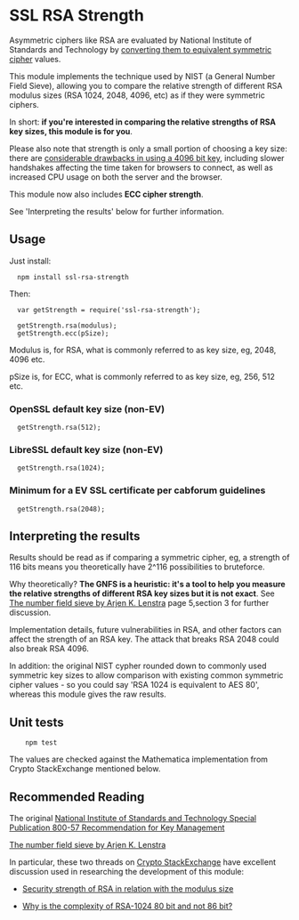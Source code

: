 # SSL RSA Strength

Asymmetric ciphers like RSA are evaluated by National Institute of Standards and Technology by [converting them to equivalent symmetric cipher](http://csrc.nist.gov/publications/nistpubs/800-57/sp800-57_part1_rev3_general.pdf) values.

This module implements the technique used by NIST (a General Number Field Sieve), allowing you to compare the relative strength of different RSA modulus sizes (RSA 1024, 2048, 4096, etc) as if they were symmetric ciphers.

In short: **if you're interested in comparing the relative strengths of RSA key sizes, this module is for you**.

Please also note that strength is only a small portion of choosing a key size: there are [considerable drawbacks in using a 4096 bit key](https://certsimple.com/blog/measuring-ssl-rsa-keys), including slower handshakes affecting the time taken for browsers to connect, as well as increased CPU usage on both the server and the browser.

This module now also includes **ECC cipher strength**.

See 'Interpreting the results' below for further information.

## Usage

Just install:

	  npm install ssl-rsa-strength

Then:

	  var getStrength = require('ssl-rsa-strength');

	  getStrength.rsa(modulus);
	  getStrength.ecc(pSize);

Modulus is, for RSA, what is commonly referred to as key size, eg, 2048, 4096 etc.

pSize is, for ECC, what is commonly referred to as key size, eg, 256, 512 etc.

### OpenSSL default key size (non-EV)

	  getStrength.rsa(512);

### LibreSSL default key size (non-EV)

	  getStrength.rsa(1024);

### Minimum for a EV SSL certificate per cabforum guidelines

	  getStrength.rsa(2048);

## Interpreting the results

Results should be read as if comparing a symmetric cipher, eg, a strength of 116 bits means you theoretically have 2^116 possibilities to bruteforce.

Why theoretically? **The GNFS is a heuristic: it's a tool to help you measure the relative strengths of different RSA key sizes but it is not exact**. See [The number field sieve by Arjen K. Lenstra](http://www.iai.uni-bonn.de/~adrian/nfs/lenstra90number.pdf) page 5,section 3 for further discussion.

Implementation details, future vulnerabilities in RSA, and other factors can affect the strength of an RSA key. The attack that breaks RSA 2048 could also break RSA 4096.

In addition: the original NIST cypher rounded down to commonly used symmetric key sizes to allow comparison with existing common symmetric cipher values - so you could say 'RSA 1024 is equivalent to AES 80', whereas this module gives the raw results.

## Unit tests

		npm test

The values are checked against the Mathematica implementation from Crypto StackExchange mentioned below.

## Recommended Reading

The original [National Institute of Standards and Technology Special Publication 800-57 Recommendation for Key Management](http://csrc.nist.gov/publications/nistpubs/800-57/sp800-57_part1_rev3_general.pdf)

[The number field sieve by Arjen K. Lenstra](http://www.iai.uni-bonn.de/~adrian/nfs/lenstra90number.pdf)

In particular, these two threads on [Crypto StackExchange](http://crypto.stackexchange.com) have excellent discussion used in researching the development of this module:

 - [Security strength of RSA in relation with the modulus size](http://crypto.stackexchange.com/questions/8687/security-strength-of-rsa-in-relation-with-the-modulus-size/8692?noredirect=1#comment56473_8692)

 - [Why is the complexity of RSA-1024 80 bit and not 86 bit?](http://crypto.stackexchange.com/questions/10076/why-is-the-complexity-of-rsa-1024-80-bit-and-not-86-bit)


